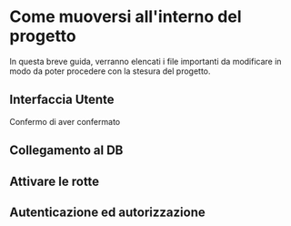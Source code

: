 # Come muoversi all'interno del progetto
In questa breve guida, verranno elencati i file importanti da modificare in modo da poter procedere con la
stesura del progetto.

## Interfaccia Utente
Confermo di aver confermato

## Collegamento al DB

## Attivare le rotte

## Autenticazione ed autorizzazione
